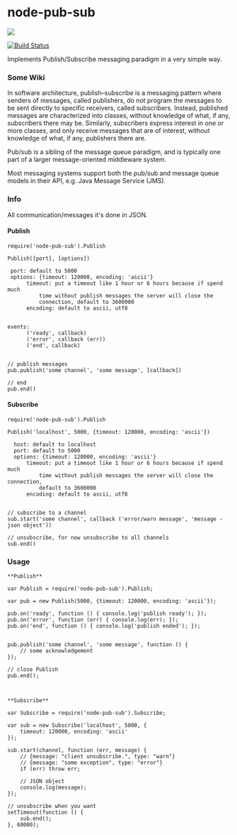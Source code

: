 # node-pub-sub

<a href="https://nodei.co/npm/node-pub-sub/"><img src="https://nodei.co/npm/node-pub-sub.png"></a>

[![Build Status](https://travis-ci.org/joaquimserafim/node-pub-sub.png?branch=master)](https://travis-ci.org/joaquimserafim/node-pub-sub)


Implements Publish/Subscribe messaging paradigm in a very simple way.



### Some Wiki

In software architecture, publish–subscribe is a messaging pattern where senders of messages, called publishers, do not program the messages to be sent directly to specific receivers, called subscribers. Instead, published messages are characterized into classes, without knowledge of what, if any, subscribers there may be. Similarly, subscribers express interest in one or more classes, and only receive messages that are of interest, without knowledge of what, if any, publishers there are.

Pub/sub is a sibling of the message queue paradigm, and is typically one part of a larger message-oriented middleware system.

Most messaging systems support both the pub/sub and message queue models in their API, e.g. Java Message Service (JMS).



### Info

All communication/messages it's done in JSON.

#### Publish
    
    require('node-pub-sub').Publish
      
    Publish([port], [options])
      
     port: default to 5000
     options: {timeout: 120000, encoding: 'ascii'}
          timeout: put a timeout like 1 hour or 6 hours because if spend much 
              time without publish messages the server will close the 
              connection, default to 3600000
          encoding: default to ascii, utf8
          
      
    events:
          ('ready', callback)
          ('error', callback (err))
          ('end', callback)
    
    
    // publish messages
    pub.publish('some channel', 'some message', [callback])
    
    // end
    pub.end()

#### Subscribe

    require('node-pub-sub').Publish
    
    Publish('localhost', 5000, {timeout: 120000, encoding: 'ascii'})
    
      host: default to localhost
      port: default to 5000
      options: {timeout: 120000, encoding: 'ascii'}
          timeout: put a timeout like 1 hour or 6 hours because if spend much
              time without publish messages the server will close the connection,
              default to 3600000
          encoding: default to ascii, utf8
          
    
    // subscribe to a channel      
    sub.start('some channel', callback ('error/warn message', 'message - json object'))
    
    // unsubscribe, for now unsubscribe to all channels
    sub.end()


### Usage

    **Publish**
    
    var Publish = require('node-pub-sub').Publish;
    
    var pub = new Publish(5000, {timeout: 120000, encoding: 'ascii'});
    
    pub.on('ready', function () { console.log('publish ready'); });
    pub.on('error', function (err) { console.log(err); });
    pub.on('end', function () { console.log('publish ended'); });
    

    pub.publish('some channel', 'some message', function () {
        // some acknowledgement
    });
    
    // close Publish    
    pub.end();
    
    
    
    **Subscribe**
    
    var Subscribe = require('node-pub-sub').Subscribe;
    
    var sub = new Subscribe('localhost', 5000, {
        timeout: 120000, encoding: 'ascii'
    });
    
    sub.start(channel, function (err, message) {
        // {message: "client unsubscribe.", type: "warn"}
        // {message: "some exception", type: "error"}
        if (err) throw err;
        
        // JSON object 
        console.log(message);
    });

    // unsubscribe when you want
    setTimeout(function () {
        sub.end();
    }, 60000);
    
    


